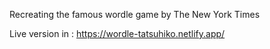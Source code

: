 Recreating the famous wordle game by The New York Times

Live version in : https://wordle-tatsuhiko.netlify.app/

